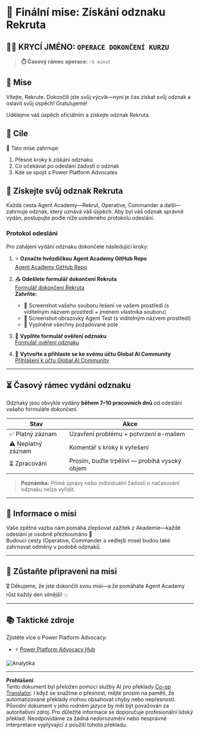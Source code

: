 <!--
CO_OP_TRANSLATOR_METADATA:
{
  "original_hash": "c309da91b8c84aad1ab6e8bbf25674df",
  "translation_date": "2025-10-20T17:28:37+00:00",
  "source_file": "docs/recruit/course-completion-badges-recruit/README.md",
  "language_code": "cs"
}
-->
# 🚨 Finální mise: Získání odznaku Rekruta

## 🕵️‍♂️ KRYCÍ JMÉNO: `OPERACE DOKONČENÍ KURZU`

> **⏱️ Časový rámec operace:** `~5 minut`  

## 🎯 Mise

Vítejte, Rekrute. Dokončili jste svůj výcvik—nyní je čas získat svůj odznak a oslavit svůj úspěch! Gratulujeme!  

Udělejme váš úspěch oficiálním a získejte odznak Rekruta.

## 🔎 Cíle

📖 Tato mise zahrnuje:

1. Přesné kroky k získání odznaku
1. Co očekávat po odeslání žádosti o odznak
1. Kde se spojit s Power Platform Advocates

## 🏅 Získejte svůj odznak Rekruta

Každá cesta Agent Academy—Rekrut, Operative, Commander a další—zahrnuje odznak, který uznává váš úspěch. Aby byl váš odznak správně vydán, postupujte podle níže uvedeného protokolu odeslání.

### Protokol odeslání

Pro zahájení vydání odznaku dokončete následující kroky:

1. ⭐ **Označte hvězdičkou Agent Academy GitHub Repo**  
   [Agent Academy GitHub Repo](https://github.com/microsoft/agent-academy)

1. 📤 **Odešlete formulář dokončení Rekruta**  
   [Formulář dokončení Rekruta](https://aka.ms/agent-academy-recruit/badge)  
   **Zahrňte:**
      * 📸 Screenshot vašeho souboru řešení ve vašem prostředí (s viditelným názvem prostředí + jménem vlastníka souboru)
      * 📸 Screenshot obrazovky Agent Test (s viditelným názvem prostředí)
      * 📝 Vyplněné všechny požadované pole

1. 🧾 **Vyplňte formulář ověření odznaku**  
   [Formulář ověření odznaku](https://aka.ms/agent-academy-recruit/form)

1. 🔐 **Vytvořte a přihlaste se ke svému účtu Global AI Community**  
   [Přihlášení k účtu Global AI Community](https://globalai.community/auth/login)

---

## ⏳ Časový rámec vydání odznaku

Odznaky jsou obvykle vydány **během 7–10 pracovních dnů** od odeslání vašeho formuláře dokončení.

| Stav             | Akce                                     |
|------------------|------------------------------------------|
| ✅ Platný záznam | Uzavření problému + potvrzení e-mailem   |
| ⚠️ Neplatný záznam | Komentář s kroky k vyřešení             |
| ⏳ Zpracování    | Prosím, buďte trpěliví — probíhá vysoký objem |

> **Poznámka:** Přímé zprávy nebo individuální žádosti o načasování odznaku nelze vyřídit.

---

## 🧠 Informace o misi

Vaše zpětná vazba nám pomáhá zlepšovat zážitek z Akademie—každé odeslání je osobně přezkoumáno 💖  
Budoucí cesty (Operative, Commander a vedlejší mise) budou také zahrnovat odměny v podobě odznaků.

---

## 📡 Zůstaňte připraveni na misi

🎖 Děkujeme, že jste dokončili svou misi—a že pomáháte Agent Academy růst každý den silnější! 💥

---

## 📚 Taktické zdroje

Zjistěte více o Power Platform Advocacy:

* ⚡ [Power Platform Advocacy Hub](https://aka.ms/power-advocates)

<!-- markdownlint-disable-next-line MD033 -->
<img src="https://m365-visitor-stats.azurewebsites.net/agent-academy/recruit/final-mission" alt="Analytika" />

---

**Prohlášení**:  
Tento dokument byl přeložen pomocí služby AI pro překlady [Co-op Translator](https://github.com/Azure/co-op-translator). I když se snažíme o přesnost, mějte prosím na paměti, že automatizované překlady mohou obsahovat chyby nebo nepřesnosti. Původní dokument v jeho rodném jazyce by měl být považován za autoritativní zdroj. Pro důležité informace se doporučuje profesionální lidský překlad. Neodpovídáme za žádná nedorozumění nebo nesprávné interpretace vyplývající z použití tohoto překladu.